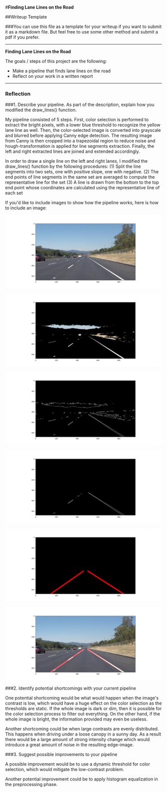 #**Finding Lane Lines on the Road** 

##Writeup Template

###You can use this file as a template for your writeup if you want to submit it as a markdown file. But feel free to use some other method and submit a pdf if you prefer.

---

**Finding Lane Lines on the Road**

The goals / steps of this project are the following:
* Make a pipeline that finds lane lines on the road
* Reflect on your work in a written report

[image1]: ./writeup_eg/figure_1.png "original image"
[image2]: ./writeup_eg/figure_2.png "color selected"
[image3]: ./writeup_eg/figure_3.png "Canny detected"
[image4]: ./writeup_eg/figure_4.png "region cropped"
[image5]: ./writeup_eg/figure_5.png "lane-lines"
[image6]: ./writeup_eg/figure_6.png "combined"
---

### Reflection

###1. Describe your pipeline. As part of the description, explain how you modified the draw_lines() function.

My pipeline consisted of 5 steps. First, color selection is performed to extract the bright pixels, with a lower blue threshold to recognize the yellow lane line as well. Then, the color-selected image is converted into grayscale and blurred before applying Canny edge detection. The resulting image from Canny is then cropped into a trapezoidal region to reduce noise and hough-transformation is applied for line segments extraction. Finally, the left and right extracted lines are joined and extended accordingly.

In order to draw a single line on the left and right lanes, I modified the draw_lines() function by the following procedures:
(1) Split the line segments into two sets, one with positive slope, one with negative.
(2) The end points of line segments in the same set are averaged to compute the representative line for the set
(3) A line is drawn from the bottom to the top end point whose coordinates are calculated using the representative line of each set

If you'd like to include images to show how the pipeline works, here is how to include an image: 

![original image][image1]

![color-selected][image2]

![Canny-detected][image3]

![region-cropped][image4]

![lane-lines][image5]

![combined][image6]


###2. Identify potential shortcomings with your current pipeline


One potential shortcoming would be what would happen when the image's contrast is low, which would have a huge effect on the color selection as the thresholds are static. If the whole image is dark or dim, then it is possible for the color selection process to filter out everything. On the other hand, if the whole image is bright, the information provided may even be useless.

Another shortcoming could be when large contrasts are evenly distributed. This happens when driving under a loose canopy in a sunny day. As a result there would be a large amount of strong intensity change which would introduce a great amount of noise in the resulting edge-image.


###3. Suggest possible improvements to your pipeline

A possible improvement would be to use a dynamic threshold for color selection, which would mitigate the low-contrast problem.

Another potential improvement could be to apply histogram equalization in the preprocessing phase.